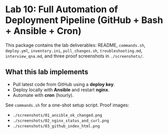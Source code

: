 # Lab 10: Full Automation of Deployment Pipeline (GitHub + Bash + Ansible + Cron)

This package contains the lab deliverables: README, `commands.sh`, `deploy.yml`, `inventory.ini`, `pull_changes.sh`,
`troubleshooting.md`, `interview_qna.md`, and three proof screenshots in `./screenshots/`.

## What this lab implements
- Pull latest code from GitHub using a **deploy key**.
- Deploy locally with **Ansible** and restart **nginx**.
- Automate with **cron** (hourly).

See `commands.sh` for a one-shot setup script. Proof images:
- `./screenshots/01_ansible_ok_changed.png`
- `./screenshots/02_nginx_status_and_curl.png`
- `./screenshots/03_github_index_html.png`
